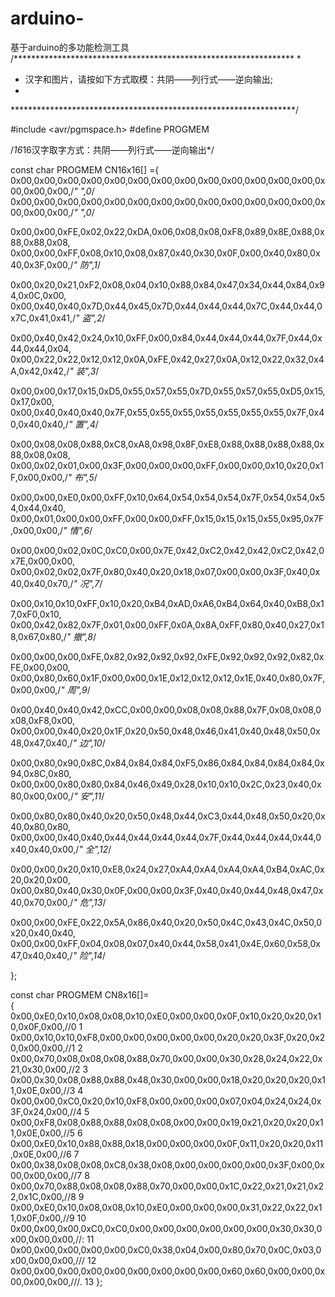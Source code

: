 # arduino-
基于arduino的多功能检测工具
/****************************************************************
*
* 汉字和图片，请按如下方式取模：共阴——列行式——逆向输出;
* 
*****************************************************************/

#include <avr/pgmspace.h>
#define PROGMEM

/*16*16汉字取字方式：共阴——列行式——逆向输出*/

const char PROGMEM CN16x16[] ={
0x00,0x00,0x00,0x00,0x00,0x00,0x00,0x00,0x00,0x00,0x00,0x00,0x00,0x00,0x00,0x00,/*" ",0*/
0x00,0x00,0x00,0x00,0x00,0x00,0x00,0x00,0x00,0x00,0x00,0x00,0x00,0x00,0x00,0x00,/*" ",0*/

0x00,0x00,0xFE,0x02,0x22,0xDA,0x06,0x08,0x08,0xF8,0x89,0x8E,0x88,0x88,0x88,0x08,
0x00,0x00,0xFF,0x08,0x10,0x08,0x87,0x40,0x30,0x0F,0x00,0x40,0x80,0x40,0x3F,0x00,/*" 防",1*/

0x00,0x20,0x21,0xF2,0x08,0x04,0x10,0x88,0x84,0x47,0x34,0x44,0x84,0x94,0x0C,0x00,
0x00,0x40,0x40,0x7D,0x44,0x45,0x7D,0x44,0x44,0x44,0x7C,0x44,0x44,0x7C,0x41,0x41,/*" 盗",2*/

0x00,0x40,0x42,0x24,0x10,0xFF,0x00,0x84,0x44,0x44,0x44,0x7F,0x44,0x44,0x44,0x04,
0x00,0x22,0x22,0x12,0x12,0x0A,0xFE,0x42,0x27,0x0A,0x12,0x22,0x32,0x4A,0x42,0x42,/*" 装",3*/

0x00,0x00,0x17,0x15,0xD5,0x55,0x57,0x55,0x7D,0x55,0x57,0x55,0xD5,0x15,0x17,0x00,
0x00,0x40,0x40,0x40,0x7F,0x55,0x55,0x55,0x55,0x55,0x55,0x55,0x7F,0x40,0x40,0x40,/*" 置",4*/

0x00,0x08,0x08,0x88,0xC8,0xA8,0x98,0x8F,0xE8,0x88,0x88,0x88,0x88,0x88,0x08,0x08,
0x00,0x02,0x01,0x00,0x3F,0x00,0x00,0x00,0xFF,0x00,0x00,0x10,0x20,0x1F,0x00,0x00,/*" 布",5*/

0x00,0x00,0xE0,0x00,0xFF,0x10,0x64,0x54,0x54,0x54,0x7F,0x54,0x54,0x54,0x44,0x40,
0x00,0x01,0x00,0x00,0xFF,0x00,0x00,0xFF,0x15,0x15,0x15,0x55,0x95,0x7F,0x00,0x00,/*" 情",6*/

0x00,0x00,0x02,0x0C,0xC0,0x00,0x7E,0x42,0xC2,0x42,0x42,0xC2,0x42,0x7E,0x00,0x00,
0x00,0x02,0x02,0x7F,0x80,0x40,0x20,0x18,0x07,0x00,0x00,0x3F,0x40,0x40,0x40,0x70,/*" 况",7*/

0x00,0x10,0x10,0xFF,0x10,0x20,0xB4,0xAD,0xA6,0xB4,0x64,0x40,0xB8,0x17,0xF0,0x10,
0x00,0x42,0x82,0x7F,0x01,0x00,0xFF,0x0A,0x8A,0xFF,0x80,0x40,0x27,0x18,0x67,0x80,/*" 撤",8*/

0x00,0x00,0x00,0xFE,0x82,0x92,0x92,0x92,0xFE,0x92,0x92,0x92,0x82,0xFE,0x00,0x00,
0x00,0x80,0x60,0x1F,0x00,0x00,0x1E,0x12,0x12,0x12,0x1E,0x40,0x80,0x7F,0x00,0x00,/*" 周",9*/

0x00,0x40,0x40,0x42,0xCC,0x00,0x00,0x08,0x08,0x88,0x7F,0x08,0x08,0x08,0xF8,0x00,
0x00,0x00,0x40,0x20,0x1F,0x20,0x50,0x48,0x46,0x41,0x40,0x48,0x50,0x48,0x47,0x40,/*" 边",10*/

0x00,0x80,0x90,0x8C,0x84,0x84,0x84,0xF5,0x86,0x84,0x84,0x84,0x84,0x94,0x8C,0x80,
0x00,0x00,0x80,0x80,0x84,0x46,0x49,0x28,0x10,0x10,0x2C,0x23,0x40,0x80,0x00,0x00,/*" 安",11*/

0x00,0x80,0x80,0x40,0x20,0x50,0x48,0x44,0xC3,0x44,0x48,0x50,0x20,0x40,0x80,0x80,
0x00,0x00,0x40,0x40,0x44,0x44,0x44,0x44,0x7F,0x44,0x44,0x44,0x44,0x40,0x40,0x00,/*" 全",12*/

0x00,0x00,0x20,0x10,0xE8,0x24,0x27,0xA4,0xA4,0xA4,0xA4,0xB4,0xAC,0x20,0x20,0x00,
0x00,0x80,0x40,0x30,0x0F,0x00,0x00,0x3F,0x40,0x40,0x44,0x48,0x47,0x40,0x70,0x00,/*" 危",13*/

0x00,0x00,0xFE,0x22,0x5A,0x86,0x40,0x20,0x50,0x4C,0x43,0x4C,0x50,0x20,0x40,0x40,
0x00,0x00,0xFF,0x04,0x08,0x07,0x40,0x44,0x58,0x41,0x4E,0x60,0x58,0x47,0x40,0x40,/*" 险",14*/


};

const char PROGMEM CN8x16[]=	  
{
   	  0x00,0xE0,0x10,0x08,0x08,0x10,0xE0,0x00,0x00,0x0F,0x10,0x20,0x20,0x10,0x0F,0x00,//0 1
  	  0x00,0x10,0x10,0xF8,0x00,0x00,0x00,0x00,0x00,0x20,0x20,0x3F,0x20,0x20,0x00,0x00,//1 2
 	  0x00,0x70,0x08,0x08,0x08,0x88,0x70,0x00,0x00,0x30,0x28,0x24,0x22,0x21,0x30,0x00,//2 3
 	  0x00,0x30,0x08,0x88,0x88,0x48,0x30,0x00,0x00,0x18,0x20,0x20,0x20,0x11,0x0E,0x00,//3 4
 	  0x00,0x00,0xC0,0x20,0x10,0xF8,0x00,0x00,0x00,0x07,0x04,0x24,0x24,0x3F,0x24,0x00,//4 5
 	  0x00,0xF8,0x08,0x88,0x88,0x08,0x08,0x00,0x00,0x19,0x21,0x20,0x20,0x11,0x0E,0x00,//5 6
  	  0x00,0xE0,0x10,0x88,0x88,0x18,0x00,0x00,0x00,0x0F,0x11,0x20,0x20,0x11,0x0E,0x00,//6 7
 	  0x00,0x38,0x08,0x08,0xC8,0x38,0x08,0x00,0x00,0x00,0x00,0x3F,0x00,0x00,0x00,0x00,//7 8
 	  0x00,0x70,0x88,0x08,0x08,0x88,0x70,0x00,0x00,0x1C,0x22,0x21,0x21,0x22,0x1C,0x00,//8 9
 	  0x00,0xE0,0x10,0x08,0x08,0x10,0xE0,0x00,0x00,0x00,0x31,0x22,0x22,0x11,0x0F,0x00,//9 10
 	  0x00,0x00,0x00,0xC0,0xC0,0x00,0x00,0x00,0x00,0x00,0x00,0x30,0x30,0x00,0x00,0x00,//: 11
	  0x00,0x00,0x00,0x00,0x00,0xC0,0x38,0x04,0x00,0x80,0x70,0x0C,0x03,0x00,0x00,0x00,/// 12
	  0x00,0x00,0x00,0x00,0x00,0x00,0x00,0x00,0x00,0x60,0x60,0x00,0x00,0x00,0x00,0x00,///. 13
};
